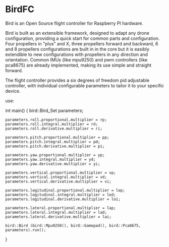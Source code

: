 # BirdFC
Bird is an Open Source flight controller for Raspberry PI hardware. 

Bird is built as an extensible framework, designed to adapt any drone configuration, providing a quick start for common parts and configuration.
Four propellers in "plus" and X, three propellers forward and backward, 6 and 8 propellers configurations are built in in the core but it is easibly extendible to new configurations with propellers in any direction and orientation. Common IMUs (like mpu9250) and pwm controllers (like pca8675) are already implemented, making its use simple and straight forward.

The flight controller provides a six degrees of freedom pid adjustable controller, with individual configurable parameters to tailor it to your specific device.


use:

int main()
{
    bird::Bird_Set parameters;

    parameters.roll.proportional.multiplier = rp;
    parameters.roll.integral.multiplier = rd;
    parameters.roll.derivative.multiplier = ri;

    parameters.pitch.proportional.multiplier = pp;
    parameters.pitch.integral.multiplier = pd;
    parameters.pitch.derivative.multiplier = pi;

    parameters.yaw.proportional.multiplier = yp;
    parameters.yaw.integral.multiplier = yd;
    parameters.yaw.derivative.multiplier = yi;

    parameters.vertical.proportional.multiplier = vp;
    parameters.vertical.integral.multiplier = vd;
    parameters.vertical.derivative.multiplier = vi;

    parameters.logitudinal.proportional.multiplier = lop;
    parameters.logitudinal.integral.multiplier = lod;
    parameters.logitudinal.derivative.multiplier = loi;

    parameters.lateral.proportional.multiplier = lap;
    parameters.lateral.integral.multiplier = lad;
    parameters.lateral.derivative.multiplier = lai;

    bird::Bird (bird::Mpu9250(), bird::Gamepad(), bird::Pca8675, parameters).run();
}